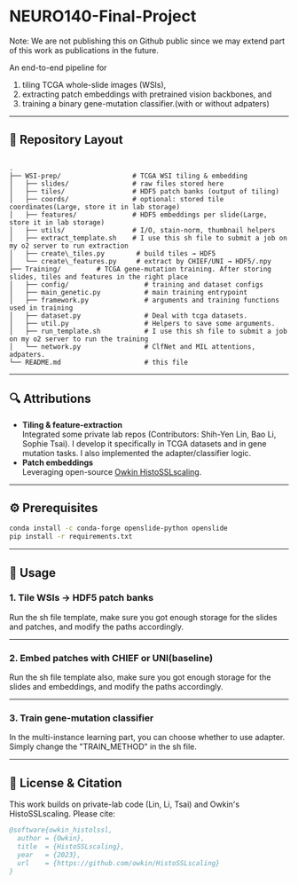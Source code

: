 # NEURO140-Final-Project

Note: We are not publishing this on Github public since we may extend part of this work as publications in the future.

An end-to-end pipeline for  
1. tiling TCGA whole-slide images (WSIs),  
2. extracting patch embeddings with pretrained vision backbones, and  
3. training a binary gene-mutation classifier.(with or without adpaters)

---

## 📁 Repository Layout

```

.
├── WSI-prep/                  # TCGA WSI tiling & embedding
│   ├── slides/                # raw files stored here
│   ├── tiles/                 # HDF5 patch banks (output of tiling)
│   ├── coords/                # optional: stored tile coordinates(Large, store it in lab storage)
│   ├── features/              # HDF5 embeddings per slide(Large, store it in lab storage)
│   ├── utils/                 # I/O, stain-norm, thumbnail helpers
│   ├── extract_template.sh    # I use this sh file to submit a job on my o2 server to run extraction 
│   ├── create\_tiles.py        # build tiles → HDF5
│   └── create\_features.py     # extract by CHIEF/UNI → HDF5/.npy
├── Training/         # TCGA gene-mutation training. After storing slides, tiles and features in the right place
│   ├── config/                   # training and dataset configs
│   ├── main_genetic.py           # main training entrypoint
│   ├── framework.py              # arguments and training functions used in training
│   ├── dataset.py                # Deal with tcga datasets.
│   ├── util.py                   # Helpers to save some arguments.
│   ├── run_template.sh           # I use this sh file to submit a job on my o2 server to run the training 
│   └── network.py                # ClfNet and MIL attentions, adpaters.
└── README.md                     # this file

````

---

## 🔍 Attributions

- **Tiling & feature-extraction**  
  Integrated some private lab repos (Contributors: Shih-Yen Lin, Bao Li, Sophie Tsai). I develop it specifically in TCGA datasets and in gene mutation tasks. I also implemented the adapter/classifier logic.
- **Patch embeddings**  
  Leveraging open-source [Owkin HistoSSLscaling](https://github.com/owkin/HistoSSLscaling).  
---

## ⚙️ Prerequisites

```bash
conda install -c conda-forge openslide-python openslide
pip install -r requirements.txt
```

---

## 🚀 Usage

### 1. Tile WSIs → HDF5 patch banks
Run the sh file template, make sure you got enough storage for the slides and patches, and modify the paths accordingly.

---

### 2. Embed patches with CHIEF or UNI(baseline)

Run the sh file template also, make sure you got enough storage for the slides and embeddings, and modify the paths accordingly.

---

### 3. Train gene-mutation classifier

In the multi-instance learning part, you can choose whether to use adapter. Simply change the "TRAIN_METHOD" in the sh file.

---

## 📄 License & Citation

This work builds on private-lab code (Lin, Li, Tsai) and Owkin's HistoSSLscaling. Please cite:

```bibtex
@software{owkin_histolssl,
  author = {Owkin},
  title  = {HistoSSLscaling},
  year   = {2023},
  url    = {https://github.com/owkin/HistoSSLscaling}
}
```
